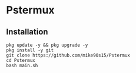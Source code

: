 # Pstermux
## Installation
```
pkg update -y && pkg upgrade -y
pkg install -y git
git clone https://github.com/mike90s15/Pstermux
cd Pstermux
bash main.sh
```
